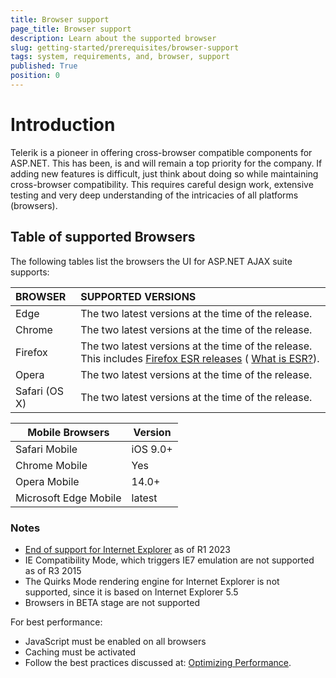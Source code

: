 ```yaml
---
title: Browser support
page_title: Browser support
description: Learn about the supported browser
slug: getting-started/prerequisites/browser-support
tags: system, requirements, and, browser, support
published: True
position: 0
---
```


# Introduction

Telerik is a pioneer in offering cross-browser compatible components for ASP.NET. This has been, is and will remain a top priority for the company. If adding new features is difficult, just think about doing so while maintaining cross-browser compatibility. This requires careful design work, extensive testing and very deep understanding of the intricacies of all platforms (browsers).

## Table of supported Browsers

The following tables list the browsers the UI for ASP.NET AJAX suite supports:

<table>
  <thead>
    <tr>
      <th align="left">BROWSER</th>
      <th align="left">SUPPORTED VERSIONS</th>
    </tr>
  </thead>
  <tbody>
    <tr>
      <td align="left">Edge</td>
      <td align="left">The two latest versions at the time of the release.</td>
    </tr>
    <tr>
      <td align="left">Chrome</td>
      <td align="left">The two latest versions at the time of the release.</td>
    </tr>
    <tr>
      <td align="left">Firefox</td>
      <td align="left">The two latest versions at the time of the release. This includes <a href="https://en.wikipedia.org/wiki/History_of_Firefox#Release_history">Firefox ESR releases</a> ( <a href="https://www.mozilla.org/en-US/firefox/organizations/faq/">What is ESR?</a>). </td>
    </tr>
    <tr>
      <td align="left">Opera</td>
      <td align="left">The two latest versions at the time of the release.</td>
    </tr>
    <tr>
      <td align="left">Safari (OS X)</td>
      <td align="left">The two latest versions at the time of the release.</td>
    </tr>
  </tbody>
</table>

<table class="Table k-table">
  <thead>
    <tr>
      <th>Mobile Browsers</th>
      <th>Version</th>
    </tr>
  </thead>
  <tbody>
    <tr>
      <td>Safari Mobile</td>
      <td>iOS 9.0+</td>
    </tr>
    <tr>
      <td>Chrome Mobile</td>
      <td>Yes</td>
    </tr>
    <tr>
      <td>Opera Mobile</td>
      <td>14.0+</td>
    </tr>
    <tr>
      <td>Microsoft Edge Mobile</td>
      <td>latest</td>
    </tr>
  </tbody>
</table>

### Notes

- [End of support for Internet Explorer](https://www.telerik.com/blogs/end-internet-explorer-support-telerik-kendo-ui-web-components) as of R1 2023
- IE Compatibility Mode, which triggers IE7 emulation are not supported as of R3 2015
- The Quirks Mode rendering engine for Internet Explorer is not supported, since it is based on Internet Explorer 5.5
- Browsers in BETA stage are not supported

For best performance:

- JavaScript must be enabled on all browsers
- Caching must be activated
- Follow the best practices discussed at: [Optimizing Performance](https://docs.telerik.com/devtools/aspnet-ajax/getting-started/performance/optimizing-performance).
